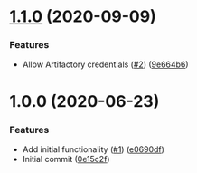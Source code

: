 # [1.1.0](https://github.com/mongodb-ansible-roles/ansible-role-artifactory-pip/compare/v1.0.0...v1.1.0) (2020-09-09)


### Features

* Allow Artifactory credentials ([#2](https://github.com/mongodb-ansible-roles/ansible-role-artifactory-pip/issues/2)) ([9e664b6](https://github.com/mongodb-ansible-roles/ansible-role-artifactory-pip/commit/9e664b6eaee1660055f8a26425246b9ef51c6202))

# 1.0.0 (2020-06-23)


### Features

* Add initial functionality ([#1](https://github.com/mongodb-ansible-roles/ansible-role-artifactory-pip/issues/1)) ([e0690df](https://github.com/mongodb-ansible-roles/ansible-role-artifactory-pip/commit/e0690dfe77198a5e4708ef7769fa098e278e3152))
* Initial commit ([0e15c2f](https://github.com/mongodb-ansible-roles/ansible-role-artifactory-pip/commit/0e15c2f277e6e25d4f8d34e6cb5a9f0ee508eef7))
